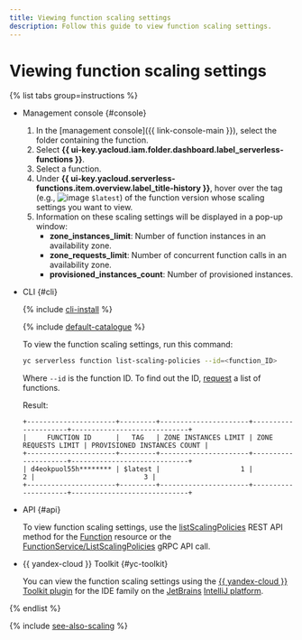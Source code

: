 ```yaml
---
title: Viewing function scaling settings
description: Follow this guide to view function scaling settings.
---
```


# Viewing function scaling settings

{% list tabs group=instructions %}

- Management console {#console}

    1. In the [management console]({{ link-console-main }}), select the folder containing the function.
    1. Select **{{ ui-key.yacloud.iam.folder.dashboard.label_serverless-functions }}**.
    1. Select a function.
    1. Under **{{ ui-key.yacloud.serverless-functions.item.overview.label_title-history }}**, hover over the tag (e.g., ![image](../../../_assets/console-icons/gear.svg) `$latest`) of the function version whose scaling settings you want to view.
    1. Information on these scaling settings will be displayed in a pop-up window:
        * **zone_instances_limit**: Number of function instances in an availability zone.
        * **zone_requests_limit**: Number of concurrent function calls in an availability zone.
        * **provisioned_instances_count**: Number of provisioned instances.

- CLI {#cli}

    {% include [cli-install](../../../_includes/cli-install.md) %}

    {% include [default-catalogue](../../../_includes/default-catalogue.md) %}

    To view the function scaling settings, run this command:

    ```bash
    yc serverless function list-scaling-policies --id=<function_ID>
    ```

    Where `--id` is the function ID. To find out the ID, [request](./function-list.md) a list of functions.

    Result:


    ```text
    +----------------------+---------+----------------------+---------------------+-----------------------------+
    |     FUNCTION ID      |   TAG   | ZONE INSTANCES LIMIT | ZONE REQUESTS LIMIT | PROVISIONED INSTANCES COUNT |
    +----------------------+---------+----------------------+---------------------+-----------------------------+
    | d4eokpuol55h******** | $latest |                    1 |                   2 |                           3 |
    +----------------------+---------+----------------------+---------------------+-----------------------------+
    ```


- API {#api}

    To view function scaling settings, use the [listScalingPolicies](../../functions/api-ref/Function/listScalingPolicies.md) REST API method for the [Function](../../functions/api-ref/Function/index.md) resource or the [FunctionService/ListScalingPolicies](../../functions/api-ref/grpc/function_service.md#ListScalingPolicies) gRPC API call.


- {{ yandex-cloud }} Toolkit {#yc-toolkit}

    You can view the function scaling settings using the [{{ yandex-cloud }} Toolkit plugin](https://github.com/yandex-cloud/ide-plugin-jetbrains/blob/master/README.en.md) for the IDE family on the [JetBrains](https://www.jetbrains.com/) [IntelliJ platform](https://www.jetbrains.com/opensource/idea/).


{% endlist %}

{% include [see-also-scaling](../../../_includes/functions/see-also-scaling.md) %}